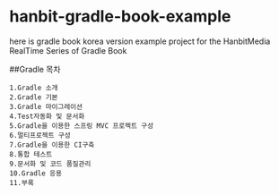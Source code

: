 # hanbit-gradle-book-example
here is gradle book korea version example project for the HanbitMedia RealTime Series of Gradle Book

##Gradle 목차

	1.Gradle 소개
    2.Gradle 기본
    3.Gradle 마이그레이션
    4.Test자동화 및 문서화
    5.Gradle을 이용한 스프링 MVC 프로젝트 구성
    6.멀티프로젝트 구성
    7.Gradle을 이용한 CI구축
    8.통합 테스트
    9.문서화 및 코드 품질관리
    10.Gradle 응용
    11.부록
  

